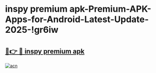 # inspy premium apk-Premium-APK-Apps-for-Android-Latest-Update-2025-!gr6iw

# <h2><a href="https://googleone.com">🔗👉 🔴 inspy premium apk</a></h2>

[![acn](https://github.com/user-attachments/assets/0f9c940e-d8b0-45ae-aac7-cd30a18b3e1c)](https://googleone.com)


